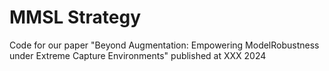 # MMSL Strategy


Code for our paper "Beyond Augmentation: Empowering ModelRobustness under Extreme Capture Environments" published at XXX 2024
